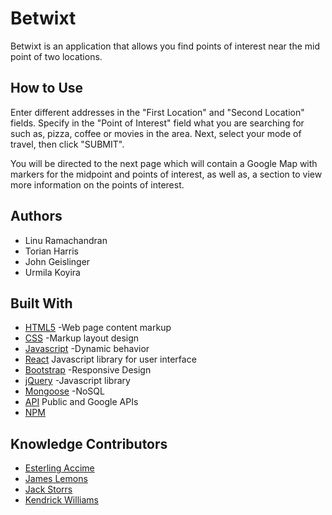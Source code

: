 # Betwixt

Betwixt is an application that allows you find points of interest near the mid point of two locations.

## How to Use

Enter different addresses in the "First Location" and "Second Location" fields. Specify in the "Point of Interest" field what you are searching for such as, pizza, coffee or movies in the area. Next, select your mode of travel, then click "SUBMIT".

You will be directed to the next page which will contain a Google Map with markers for the midpoint and points of interest, as well as, a section to view more information on the points of interest.

## Authors
* Linu Ramachandran
* Torian Harris
* John Geislinger
* Urmila Koyira

## Built With
* [HTML5](https://www.w3schools.com/html/default.asp) -Web page content markup
* [CSS](https://www.w3schools.com/css/default.asp) -Markup layout design
* [Javascript](https://www.w3schools.com/js/default.asp) -Dynamic behavior
* [React](https://reactjs.org/) Javascript library for user interface
* [Bootstrap](https://getbootstrap.com/) -Responsive Design
* [jQuery](https://jquery.com/) -Javascript library
* [Mongoose](https://www.mongodb.com) -NoSQL
* [API]() Public and Google APIs
* [NPM](https://www.npmjs.com/)

## Knowledge Contributors
* [Esterling Accime](https://www.linkedin.com/in/esterling-accime-324a4181/)
* [James Lemons](https://www.linkedin.com/in/james-lemons-pushforward/)
* [Jack Storrs](https://www.https://www.linkedin.com/in/jack-storrs/)
* [Kendrick Williams](https://www.linkedin.com/in/kendotwillcodedit/)
